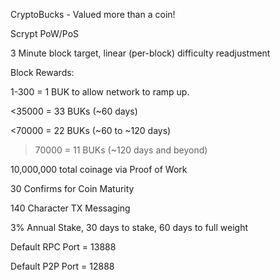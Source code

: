 
CryptoBucks - Valued more than a coin!

Scrypt PoW/PoS

3 Minute block target, linear (per-block) difficulty readjustment

Block Rewards:

1-300 = 1 BUK to allow network to ramp up.

<35000 = 33 BUKs (~60 days)

<70000 = 22 BUKs (~60 to ~120 days)

>70000 = 11 BUKs (~120 days and beyond)

10,000,000 total coinage via Proof of Work

30 Confirms for Coin Maturity

140 Character TX Messaging

3% Annual Stake, 30 days to stake, 60 days to full weight

Default RPC Port = 13888

Default P2P Port = 12888